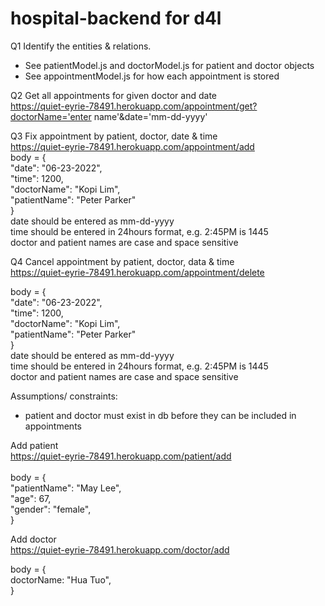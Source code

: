 # hospital-backend for d4l

Q1
Identify the entities & relations.

- See patientModel.js and doctorModel.js for patient and doctor objects
- See appointmentModel.js for how each appointment is stored

Q2
Get all appointments for given doctor and date
<br>
https://quiet-eyrie-78491.herokuapp.com/appointment/get?doctorName='enter name'&date='mm-dd-yyyy'

Q3
Fix appointment by patient, doctor, date & time
<br>
https://quiet-eyrie-78491.herokuapp.com/appointment/add
<br>
body = {<br>
"date": "06-23-2022",<br>
"time": 1200,<br>
"doctorName": "Kopi Lim",<br>
"patientName": "Peter Parker"<br>
}
<br>
date should be entered as mm-dd-yyyy
<br>
time should be entered in 24hours format, e.g. 2:45PM is 1445
<br>
doctor and patient names are case and space sensitive

Q4
Cancel appointment by patient, doctor, data & time
<br>
https://quiet-eyrie-78491.herokuapp.com/appointment/delete
<br>
  
body = {<br>
"date": "06-23-2022",<br>
"time": 1200,<br>
"doctorName": "Kopi Lim",<br>
"patientName": "Peter Parker"<br>
}
<br>
date should be entered as mm-dd-yyyy<br>
time should be entered in 24hours format, e.g. 2:45PM is 1445<br>
doctor and patient names are case and space sensitive<br>

Assumptions/ constraints:

- patient and doctor must exist in db before they can be included in appointments

Add patient<br>
https://quiet-eyrie-78491.herokuapp.com/patient/add<br>
<br>
body = {<br>
"patientName": "May Lee",<br>
"age": 67,<br>
"gender": "female",<br>
}
<br>

Add doctor<br>
https://quiet-eyrie-78491.herokuapp.com/doctor/add<br>
 
body = {<br>
doctorName: "Hua Tuo",<br>
}<br>
